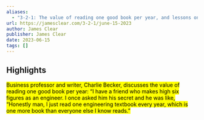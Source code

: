 ```yaml
---
aliases:
  - "3-2-1: The value of reading one good book per year, and lessons on kindness and generosity"
url: https://jamesclear.com/3-2-1/june-15-2023
author: James Clear
publisher: James Clear
date: 2023-06-15
tags: []
---
```


## Highlights
<mark>Business professor and writer, Charlie Becker, discusses the value of reading one good book per year: “I have a friend who makes high six figures as an engineer. I once asked him his secret and he was like, “Honestly man, I just read one engineering textbook every year, which is one more book than everyone else I know reads.”</mark>

